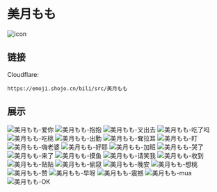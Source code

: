 # 美月もも
![icon](https://emoji.shojo.cn/bili/src/美月もも/icon.png)
## 链接
Cloudflare:
```
https://emoji.shojo.cn/bili/src/美月もも
```
## 展示
![美月もも-爱你](https://emoji.shojo.cn/bili/src/美月もも/美月もも-爱你.png)
![美月もも-抱抱](https://emoji.shojo.cn/bili/src/美月もも/美月もも-抱抱.png)
![美月もも-叉出去](https://emoji.shojo.cn/bili/src/美月もも/美月もも-叉出去.png)
![美月もも-吃了吗](https://emoji.shojo.cn/bili/src/美月もも/美月もも-吃了吗.png)
![美月もも-吃桃](https://emoji.shojo.cn/bili/src/美月もも/美月もも-吃桃.png)
![美月もも-出勤](https://emoji.shojo.cn/bili/src/美月もも/美月もも-出勤.png)
![美月もも-耷拉耳](https://emoji.shojo.cn/bili/src/美月もも/美月もも-耷拉耳.png)
![美月もも-盯](https://emoji.shojo.cn/bili/src/美月もも/美月もも-盯.png)
![美月もも-嗨老婆](https://emoji.shojo.cn/bili/src/美月もも/美月もも-嗨老婆.png)
![美月もも-好耶](https://emoji.shojo.cn/bili/src/美月もも/美月もも-好耶.png)
![美月もも-加班](https://emoji.shojo.cn/bili/src/美月もも/美月もも-加班.png)
![美月もも-哭了](https://emoji.shojo.cn/bili/src/美月もも/美月もも-哭了.png)
![美月もも-来了](https://emoji.shojo.cn/bili/src/美月もも/美月もも-来了.png)
![美月もも-摸鱼](https://emoji.shojo.cn/bili/src/美月もも/美月もも-摸鱼.png)
![美月もも-请笑我](https://emoji.shojo.cn/bili/src/美月もも/美月もも-请笑我.png)
![美月もも-收到](https://emoji.shojo.cn/bili/src/美月もも/美月もも-收到.png)
![美月もも-贴贴](https://emoji.shojo.cn/bili/src/美月もも/美月もも-贴贴.png)
![美月もも-偷窥](https://emoji.shojo.cn/bili/src/美月もも/美月もも-偷窥.png)
![美月もも-晚安](https://emoji.shojo.cn/bili/src/美月もも/美月もも-晚安.png)
![美月もも-想桃](https://emoji.shojo.cn/bili/src/美月もも/美月もも-想桃.png)
![美月もも-赞](https://emoji.shojo.cn/bili/src/美月もも/美月もも-赞.png)
![美月もも-早呀](https://emoji.shojo.cn/bili/src/美月もも/美月もも-早呀.png)
![美月もも-震撼](https://emoji.shojo.cn/bili/src/美月もも/美月もも-震撼.png)
![美月もも-mua](https://emoji.shojo.cn/bili/src/美月もも/美月もも-mua.png)
![美月もも-OK](https://emoji.shojo.cn/bili/src/美月もも/美月もも-OK.png)
